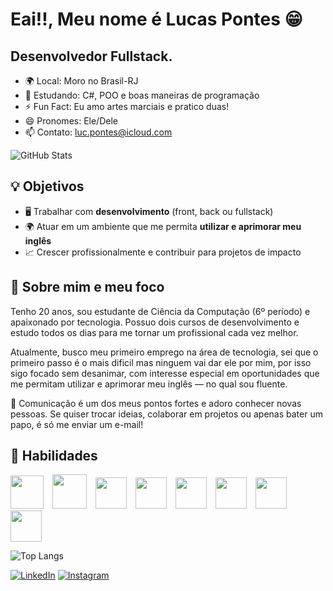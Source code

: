 # Eai!!, Meu nome é Lucas Pontes 😁
## Desenvolvedor Fullstack.

- 🌍 Local: Moro no Brasil-RJ
- 🌱 Estudando: C#, POO e boas maneiras de programação
- ⚡ Fun Fact: Eu amo artes marciais e pratico duas!        
- 😄 Pronomes: Ele/Dele
- 📫 Contato: luc.pontes@icloud.com



![GitHub Stats](https://github-readme-stats.vercel.app/api?username=Pontesmt&theme=transparent&bg_color=2DC3C4&border_color=000&show_icons=true&icon_color=000&title_color=000&text_color=000&line_height=30) 

## 💡 Objetivos  
- 🖥️ Trabalhar com **desenvolvimento** (front, back ou fullstack)  
- 🌍 Atuar em um ambiente que me permita **utilizar e aprimorar meu inglês**  
- 📈 Crescer profissionalmente e contribuir para projetos de impacto  

## 🎇 Sobre mim e meu foco
Tenho 20 anos, sou estudante de Ciência da Computação (6º período) e apaixonado por tecnologia. Possuo dois cursos de desenvolvimento e estudo todos os dias para me tornar um profissional cada vez melhor.

Atualmente, busco meu primeiro emprego na área de tecnologia, sei que o primeiro passo é o mais dificil mas ninguem vai dar ele por mim, por isso sigo focado sem desanimar, com interesse especial em oportunidades que me permitam utilizar e aprimorar meu inglês — no qual sou fluente.

💬 Comunicação é um dos meus pontos fortes e adoro conhecer novas pessoas. Se quiser trocar ideias, colaborar em projetos ou apenas bater um papo, é só me enviar um e-mail!


## 🔎 Habilidades
<p>
  <img src="https://cdn.jsdelivr.net/gh/devicons/devicon@latest/icons/angular/angular-original.svg" width="53" height="53" style="margin-right:10px;"/>
  <img src="https://cdn.jsdelivr.net/gh/devicons/devicon@latest/icons/csharp/csharp-original.svg" width="55" height="55" style="margin-right:10px;"/>
  <img src="https://cdn.jsdelivr.net/gh/devicons/devicon@latest/icons/javascript/javascript-original.svg" width="50" height="50" style="margin-right:10px;"/>
  <img src="https://cdn.jsdelivr.net/gh/devicons/devicon@latest/icons/css3/css3-original.svg" width="50" height="50" style="margin-right:10px;"/>
  <img src="https://cdn.jsdelivr.net/gh/devicons/devicon@latest/icons/html5/html5-original.svg" width="50" height="50" style="margin-right:10px;"/>
  <img src="https://cdn.jsdelivr.net/gh/devicons/devicon@latest/icons/git/git-original.svg" width="50" height="50" style="margin-right:10px;"/>
  <img src="https://cdn.jsdelivr.net/gh/devicons/devicon@latest/icons/github/github-original.svg" width="50" height="50" style="margin-right:10px;"/>
  <img src="https://cdn.jsdelivr.net/gh/devicons/devicon@latest/icons/figma/figma-original.svg" width="50" height="50"/>
</p>

![Top Langs](https://github-readme-stats.vercel.app/api/top-langs/?username=Pontesmt&layout=compact&scale=2)

[![LinkedIn](https://img.shields.io/badge/LinkedIn-0077B5?style=for-the-badge&logo=linkedin&logoColor=white)](https://www.linkedin.com/in/lucas-pontes11/)
[![Instagram](https://img.shields.io/badge/-Instagram-%23E4405F?style=for-the-badge&logo=instagram&logoColor=white)](https://www.instagram.com/pontes_213/)

          
          

          
          
          


          



          



